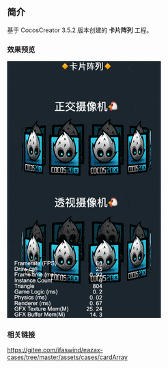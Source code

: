 ## 简介
基于 CocosCreator 3.5.2 版本创建的 **卡片阵列** 工程。

### 效果预览
![image](../../../gif/202206/2022062902.gif)

### 相关链接
https://gitee.com/ifaswind/eazax-cases/tree/master/assets/cases/cardArray